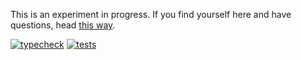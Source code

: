 This is an experiment in progress. If you find yourself here and have questions, head [this way](https://github.com/shiftyp/ts-turbo/discussions/12).

[![typecheck](https://github.com/shiftyp/ts-turbo/actions/workflows/typecheck-main.yaml/badge.svg?branch=main&event=push)](https://github.com/shiftyp/ts-turbo/actions/workflows/typecheck-main.yaml)
[![tests](https://github.com/shiftyp/ts-turbo/actions/workflows/tests.yml/badge.svg?branch=main)](https://github.com/shiftyp/ts-turbo/actions/workflows/tests.yml)
